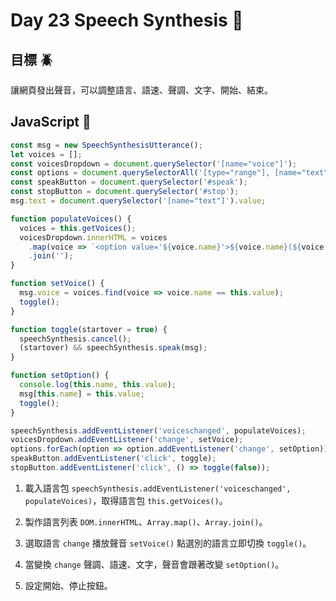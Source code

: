 # Day 23 Speech Synthesis :bear:   

## 目標 :beetle:  

讓網頁發出聲音，可以調整語言、語速、聲調、文字、開始、結束。

## JavaScript :beginner:  

```js
const msg = new SpeechSynthesisUtterance();
let voices = [];
const voicesDropdown = document.querySelector('[name="voice"]');
const options = document.querySelectorAll('[type="range"], [name="text"]');
const speakButton = document.querySelector('#speak');
const stopButton = document.querySelector('#stop');
msg.text = document.querySelector('[name="text"]').value;

function populateVoices() {
  voices = this.getVoices();
  voicesDropdown.innerHTML = voices
    .map(voice => `<option value='${voice.name}'>${voice.name}(${voice.lang})</option>`)
    .join('');
}

function setVoice() {
  msg.voice = voices.find(voice => voice.name == this.value);
  toggle();
}

function toggle(startover = true) {
  speechSynthesis.cancel();
  (startover) && speechSynthesis.speak(msg);
}

function setOption() {
  console.log(this.name, this.value);
  msg[this.name] = this.value;
  toggle();
}

speechSynthesis.addEventListener('voiceschanged', populateVoices);
voicesDropdown.addEventListener('change', setVoice);
options.forEach(option => option.addEventListener('change', setOption));
speakButton.addEventListener('click', toggle);
stopButton.addEventListener('click', () => toggle(false));
```

1. 載入語言包 `speechSynthesis.addEventListener('voiceschanged', populateVoices)`，取得語言包 `this.getVoices()`。 

2. 製作語言列表 `DOM.innerHTML`、`Array.map()`、`Array.join()`。  

3. 選取語言 `change` 播放聲音 `setVoice()` 點選別的語言立即切換 `toggle()`。   

4. 當變換 `change` 聲調、語速、文字，聲音會跟著改變 `setOption()`。

5. 設定開始、停止按鈕。

